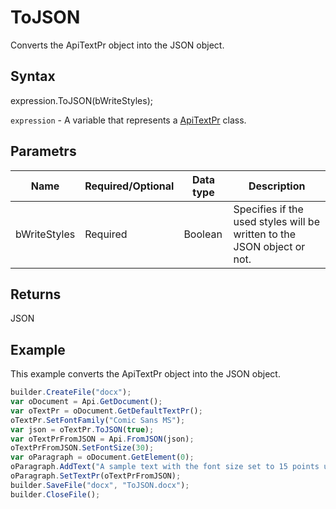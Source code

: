 # ToJSON

Converts the ApiTextPr object into the JSON object.

## Syntax

expression.ToJSON(bWriteStyles);

`expression` - A variable that represents a [ApiTextPr](../ApiTextPr.md) class.

## Parametrs

| **Name** | **Required/Optional** | **Data type** | **Description** |
| ------------- | ------------- | ------------- | ------------- |
| bWriteStyles | Required | Boolean | Specifies if the used styles will be written to the JSON object or not. |

## Returns

JSON

## Example

This example converts the ApiTextPr object into the JSON object.

```javascript
builder.CreateFile("docx");
var oDocument = Api.GetDocument();
var oTextPr = oDocument.GetDefaultTextPr();
oTextPr.SetFontFamily("Comic Sans MS");
var json = oTextPr.ToJSON(true);
var oTextPrFromJSON = Api.FromJSON(json);
oTextPrFromJSON.SetFontSize(30);
var oParagraph = oDocument.GetElement(0);
oParagraph.AddText("A sample text with the font size set to 15 points using the text properties.");
oParagraph.SetTextPr(oTextPrFromJSON);
builder.SaveFile("docx", "ToJSON.docx");
builder.CloseFile();
```